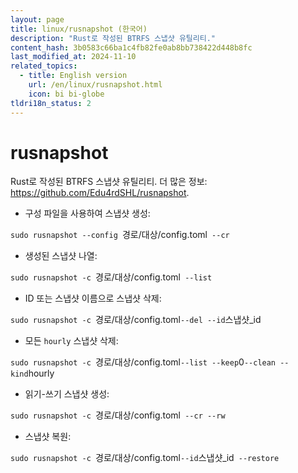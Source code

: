 ```yaml
---
layout: page
title: linux/rusnapshot (한국어)
description: "Rust로 작성된 BTRFS 스냅샷 유틸리티."
content_hash: 3b0583c66ba1c4fb82fe0ab8bb738422d448b8fc
last_modified_at: 2024-11-10
related_topics:
  - title: English version
    url: /en/linux/rusnapshot.html
    icon: bi bi-globe
tldri18n_status: 2
---
```

# rusnapshot

Rust로 작성된 BTRFS 스냅샷 유틸리티.
더 많은 정보: <https://github.com/Edu4rdSHL/rusnapshot>.

- 구성 파일을 사용하여 스냅샷 생성:

`sudo rusnapshot --config `<span class="tldr-var badge badge-pill bg-dark-lm bg-white-dm text-white-lm text-dark-dm font-weight-bold">경로/대상/config.toml</span>` --cr`

- 생성된 스냅샷 나열:

`sudo rusnapshot -c `<span class="tldr-var badge badge-pill bg-dark-lm bg-white-dm text-white-lm text-dark-dm font-weight-bold">경로/대상/config.toml</span>` --list`

- ID 또는 스냅샷 이름으로 스냅샷 삭제:

`sudo rusnapshot -c `<span class="tldr-var badge badge-pill bg-dark-lm bg-white-dm text-white-lm text-dark-dm font-weight-bold">경로/대상/config.toml</span>` --del --id `<span class="tldr-var badge badge-pill bg-dark-lm bg-white-dm text-white-lm text-dark-dm font-weight-bold">스냅샷_id</span>

- 모든 `hourly` 스냅샷 삭제:

`sudo rusnapshot -c `<span class="tldr-var badge badge-pill bg-dark-lm bg-white-dm text-white-lm text-dark-dm font-weight-bold">경로/대상/config.toml</span>` --list --keep `<span class="tldr-var badge badge-pill bg-dark-lm bg-white-dm text-white-lm text-dark-dm font-weight-bold">0</span>` --clean --kind `<span class="tldr-var badge badge-pill bg-dark-lm bg-white-dm text-white-lm text-dark-dm font-weight-bold">hourly</span>

- 읽기-쓰기 스냅샷 생성:

`sudo rusnapshot -c `<span class="tldr-var badge badge-pill bg-dark-lm bg-white-dm text-white-lm text-dark-dm font-weight-bold">경로/대상/config.toml</span>` --cr --rw`

- 스냅샷 복원:

`sudo rusnapshot -c `<span class="tldr-var badge badge-pill bg-dark-lm bg-white-dm text-white-lm text-dark-dm font-weight-bold">경로/대상/config.toml</span>` --id `<span class="tldr-var badge badge-pill bg-dark-lm bg-white-dm text-white-lm text-dark-dm font-weight-bold">스냅샷_id</span>` --restore`

